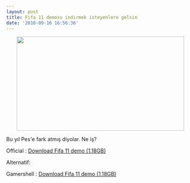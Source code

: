 ```yaml
---
layout: post
title: Fifa 11 demosu indirmek isteyenlere gelsin
date: '2010-09-16 16:56:36'
---
```


<p style="text-align: center;"><a href="http://devdala.files.wordpress.com/2010/09/screen5.jpg"><img class="aligncenter" title="fifa 11" src="http://devdala.files.wordpress.com/2010/09/screen5.jpg" alt="" width="448" height="252" /></a></p>
Bu yıl Pes'e fark atmış diyolar. Ne iş?

Official : <a href="http://static.cdn.ea.com/fifa/u/f/fifa11_pc_demo_EU.zip" target="_blank">Download Fifa 11 demo (1.18GB)</a>

Alternatif:

Gamershell : <a href="http://www.gamershell.com/download_63534.shtml" target="_blank">Download Fifa 11 demo (1.18GB)</a>
